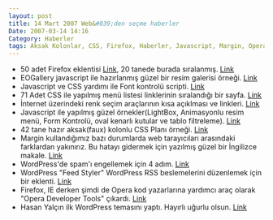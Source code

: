 ```yaml
---
layout: post
title: 14 Mart 2007 Web&#039;den seçme haberler
Date: 2007-03-14 14:16
Category: Haberler
tags: Aksak Kolonlar, CSS, Firefox, Haberler, Javascript, Margin, Opera, renk, spam, WordPress
---
```


-   50 adet Firefox eklentisi [Link][], 20 tanede burada sıralanmış.
    [Link][1]
-   EOGallery javascript ile hazırlanmış güzel bir resim galerisi
    örneği. [Link][2]
-   Javascript ve CSS yardımı ile Font kontrolü scripti. [Link][3]
-   71 Adet CSS ile yapılmış menü listesi linklerinin sıralandığı bir
    sayfa. [Link][4]
-   İnternet üzerindeki renk seçim araçlarının kısa açıklması ve
    linkleri. [Link][5]
-   Javascript ile yapılmış güzel örnekler(LightBox, Animasyonlu resim
    menü, Form Kontrolü, oval kenarlı kutular ve tablo filtreleme).
    [Link][6]
-   42 tane hazır aksak(faux) kolonlu CSS Planı örneği. [Link][7]
-   Margin kullandığımız bazı durumlarda web tarayıcıları arasındaki
    farklardan yakınırız. Bu hatayı gidermek için yazılmış güzel bir
    İngilizce makale. [Link][8]
-   WordPress'de spam'ı engellemek için 4 adım. [Link][9]
-   <span class="titlespec">WordPress "Feed Styler" </span>WordPress RSS
    beslemelerini düzenlemek için bir eklenti. [Link][10]
-   Firefox, IE derken şimdi de Opera kod yazarlarına yardımcı araç
    olarak "Opera Developer Tools" çıkardı. [Link][11]
-   Hasan Yalçın ilk WordPress temasını yaptı. Hayırlı uğurlu olsun.
    [Link][12]


  [Link]: http://www.netmag.co.uk/zine/home/the-top-50-firefox-extensions
    "Link"
  [1]: http://www.computerworld.com/action/article.do?command=viewArticleBasic&articleId=9011975&pageNumber=1
    "Link"
  [2]: http://www.eogallery.com/ "Link"
  [3]: http://www.lalit.org/lab/fontdetect.php "Link"
  [4]: http://razvan.seopedia.ro/2006/07/19/71-de-meniuri-css-utopic/
    "Link"
  [5]: http://www.drweb.de/weblog/weblog/?p=791 "Link"
  [6]: http://www.phatfusion.net/ "Link"
  [7]: http://www.code-sucks.com/css%20layouts/faux-css-layouts/ "Link"
  [8]: http://www.search-this.com/2007/03/12/no-margin-for-error/ "Link"
  [9]: http://www.helpero.com/news/Computers/Software/4-Easy-Steps-to-Kill-Blog-Spam-for-Ever_298.html
    "Link"
  [10]: http://www.devlounge.net/extras/feed-styler "Link"
  [11]: http://dev.opera.com/articles/view/opera-developer-tools/?page=2
    "Link"
  [12]: http://www.hasanyalcin.com/?p=227 "Link"
